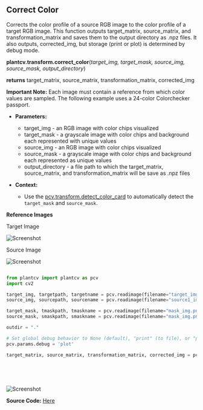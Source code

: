 ## Correct Color

Corrects the color profile of a source RGB image to the color profile of a target RGB image. This function outputs target_matrix, source_matrix, and transformation_matrix and saves them to the output directory as .npz files.
It also outputs, corrected_img, but storage (print or plot) is determined by debug mode. 

**plantcv.transform.correct_color**(*target_img, target_mask, source_img, source_mask, output_directory*)

**returns** target_matrix, source_matrix, transformation_matrix, corrected_img

**Important Note:** Each image must contain a reference from which color values are sampled.
 The following example uses a 24-color Colorchecker passport.

 - **Parameters:**
    - target_img       - an RGB image with color chips visualized
    - target_mask      - a grayscale image with color chips and background each represented with unique values
    - source_img       - an RGB image with color chips visualized
    - source_mask      - a grayscale image with color chips and background each represented as unique values
    - output_directory - a file path to which the target_matrix, source_matrix, and transformation_matrix will be save as .npz files

- **Context:**
    - Use the [pcv.transform.detect_color_card](tutorials/transform_detect_color_card.md) to automatically detect the `target_mask` and `source_mask`.

**Reference Images**

 Target Image

![Screenshot](img/documentation_images/correct_color_imgs/target_img_plant_resize.jpg)

 Source Image
 
![Screenshot](img/documentation_images/correct_color_imgs/source_img_plant.jpg)


```python

from plantcv import plantcv as pcv
import cv2

target_img, targetpath, targetname = pcv.readimage(filename="target_img.png")
source_img, sourcepath, sourcename = pcv.readimage(filename="source1_img.png")

target_mask, tmaskpath, tmaskname = pcv.readimage(filename="mask_img.png")
source_mask, smaskpath, smaskname = pcv.readimage(filename="mask_img.png") # in this case, as our images share a zoom level and colorchecker placement, the same mask is used for both the target and the source.

outdir = "."

# Set global debug behavior to None (default), "print" (to file), or "plot" (Jupyter Notebooks or X11)
pcv.params.debug = 'plot'

target_matrix, source_matrix, transformation_matrix, corrected_img = pcv.transform.correct_color(target_img=target_img, 
                                                                                                 target_mask=t_mask, 
                                                                                                 source_img=img, 
                                                                                                 source_mask=mask, 
                                                                                                 output_directory=outdir)

```

![Screenshot](img/documentation_images/correct_color_imgs/hstack.jpg)

**Source Code:** [Here](https://github.com/danforthcenter/plantcv/blob/main/plantcv/plantcv/transform/color_correction.py)
